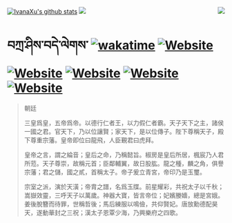[![IvanaXu's github stats](https://github-readme-stats.vercel.app/api?username=IvanaXu&theme=codeSTACKr)](https://github.com/anuraghazra/github-readme-stats)
<img align="right" src="https://github-readme-stats.vercel.app/api/top-langs/?username=IvanaXu&langs_count=8&theme=codeSTACKr" />
<img src="https://github-readme-stats.vercel.app/api/wakatime?username=IvanaXu&layout=compact&langs_count=8&theme=codeSTACKr&custom_title=Programming&nbsp;Times&nbsp;(Since&nbsp;Jul.29.2021)&range=all_time" />
# བཀྲ་ཤིས་བདེ་ལེགས་	[![wakatime](https://wakatime.com/badge/user/5043ee4a-e361-4607-9d47-d557f2005d05.svg)](https://wakatime.com/@5043ee4a-e361-4607-9d47-d557f2005d05)	[![Website](https://img.shields.io/website?label=&up_color=orange&up_message=Tianchi&url=https%3A%2F%2Fshields.io)](https://tianchi.aliyun.com/home/science/scienceDetail?userId=1095279182618)	[![Website](https://img.shields.io/website?label=&up_color=green&up_message=Yuque&url=https%3A%2F%2Fshields.io)](https://www.yuque.com/ivanaxu)	[![Website](https://img.shields.io/website?label=&up_color=yellow&up_message=Leetcode&url=https%3A%2F%2Fshields.io)](https://leetcode.cn/u/ivanaxu)	[![Website](https://img.shields.io/website?label=&up_color=violet&up_message=AIstudio&url=https%3A%2F%2Fshields.io)](https://aistudio.baidu.com/aistudio/personalcenter/thirdview/979775)	[![Website](https://img.shields.io/website?label=&up_color=red&up_message=Gitee&url=https%3A%2F%2Fshields.io)](https://gitee.com/IvanaXu)
> 朝廷
> 
> 三皇爲皇，五帝爲帝。以德行仁者王，以力假仁者霸。天子天下之主，諸侯一國之君。官天下，乃以位讓賢；家天下，是以位傳子。陛下尊稱天子，殿下尊重宗藩。皇帝即位曰龍飛，人臣覲君曰虎拜。
> 
> 皇帝之言，謂之綸音；皇后之命，乃稱懿旨。椒房是皇后所居，楓宸乃人君所蒞。天子尊崇，故稱元首；臣鄰輔翼，故日股肱。龍之種，麟之角，俱譽宗藩；君之儲，國之貳，首稱太子。帝子爰立青宮，帝印乃是玉璽。
> 
> 宗室之派，演於天潢；帝胄之譜，名爲玉牒。前星耀彩，共祝太子以千秋；嵩嶽效靈，三呼天子以萬歲。神器大寶，皆言帝位；妃嬪媵嬙，總是宮娥。姜後脫簪而待罪，世稱哲後；馬后練服以鳴儉，共仰賢妃。唐放勳德配昊天，遂動華封之三祝；漢太子恩覃少海，乃興樂府之四歌。
>
